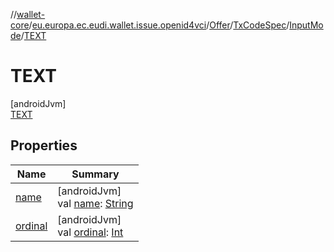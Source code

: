 //[wallet-core](../../../../../../index.md)/[eu.europa.ec.eudi.wallet.issue.openid4vci](../../../../index.md)/[Offer](../../../index.md)/[TxCodeSpec](../../index.md)/[InputMode](../index.md)/[TEXT](index.md)

# TEXT

[androidJvm]\
[TEXT](index.md)

## Properties

| Name                                                                                                                  | Summary                                                                                                                                                                                                                  |
|-----------------------------------------------------------------------------------------------------------------------|--------------------------------------------------------------------------------------------------------------------------------------------------------------------------------------------------------------------------|
| [name](../../../../-open-id4-vci-manager/-config/-proof-type/-c-w-t/index.md#-372974862%2FProperties%2F1615067946)    | [androidJvm]<br>val [name](../../../../-open-id4-vci-manager/-config/-proof-type/-c-w-t/index.md#-372974862%2FProperties%2F1615067946): [String](https://kotlinlang.org/api/latest/jvm/stdlib/kotlin/-string/index.html) |
| [ordinal](../../../../-open-id4-vci-manager/-config/-proof-type/-c-w-t/index.md#-739389684%2FProperties%2F1615067946) | [androidJvm]<br>val [ordinal](../../../../-open-id4-vci-manager/-config/-proof-type/-c-w-t/index.md#-739389684%2FProperties%2F1615067946): [Int](https://kotlinlang.org/api/latest/jvm/stdlib/kotlin/-int/index.html)    |
